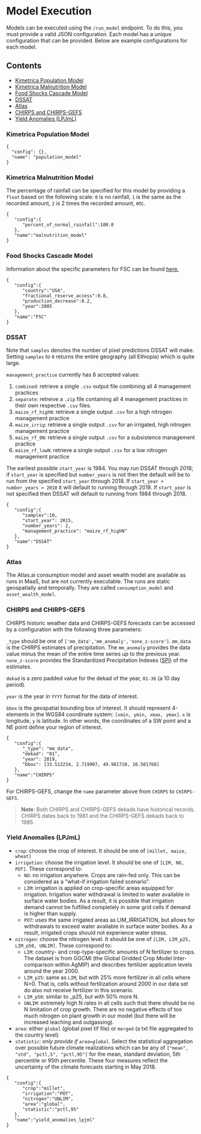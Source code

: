 # Model Execution
Models can be executed using the `/run_model` endpoint. To do this, you must provide a valid JSON configuration. Each model has a unique configuration that can be provided. Below are example configurations for each model.

## Contents

- [Kimetrica Population Model](#kimetrica-population-model)
- [Kimetrica Malnutrition Model](#kimetrica-malnutrition-model)
- [Food Shocks Cascade Model](#food-shocks-cascade-model)
- [DSSAT](#DSSAT)
- [Atlas](#Atlas)
- [CHIRPS and CHIRPS-GEFS](#CHIRPS-and-CHIRPS-GEFS)
- [Yield Anomalies (LPJmL)](#Yield-Anomalies-LPJmL)

### Kimetrica Population Model

```
{
  "config": {},
  "name": "population_model"
}
```

### Kimetrica Malnutrition Model
The percentage of rainfall can be specified for this model by providing a `float` based on the following scale: `0` is no rainfall, `1` is the same as the recorded amount, `2` is 2 times the recorded amount, etc.

```
{
   "config":{
      "percent_of_normal_rainfall":100.0
   },
   "name":"malnutrition_model"
}
```

### Food Shocks Cascade Model
Information about the specific parameters for FSC can be found [here.](https://github.com/WorldModelers/ModelService/blob/master/FSC-Integration/FSC-metadata.yaml#L306-L328)

```
{
   "config":{
      "country":"USA",
      "fractional_reserve_access":0.8,
      "production_decrease":0.2,
      "year":2005
   },
   "name":"FSC"
}
```

### DSSAT
Note that `samples` denotes the number of pixel predictions DSSAT will make. Setting `samples` to `0` returns the entire geography (all Ethiopia) which is quite large.

`management_practice` currently has 6 accepted values:

1. `combined`: retrieve a single `.csv` output file combining all 4 management practices
2. `separate`: retreive a `.zip` file containing all 4 management practices in their own respective `.csv` files.
3. `maize_rf_highN`: retrieve a single output `.csv` for a high nitrogen management practice
4. `maize_irrig`: retrieve a single output `.csv` for an irrigated, high nitrogen management practice
5. `maize_rf_0N`: retrieve a single output `.csv` for a subsistence management practice
6. `maize_rf_lowN`: retrieve a single output `.csv` for a low nitrogen management practice

The earliest possible `start_year` is 1984. You may run DSSAT through 2018; if `start_year` is specified but `number_years` is not then the default will be to run from the specified `start_year` through 2018. If `start_year + number_years > 2018` it will default to running through 2018. If `start_year` is not specified then DSSAT will default to running from 1984 through 2018.

```
{
   "config":{
      "samples":10,
      "start_year": 2015,
      "number_years": 2,
      "management_practice": "maize_rf_highN"
   },
   "name":"DSSAT"
}
```


### Atlas

The Atlas.ai consumption model and asset wealth model are available as runs in MaaS, but are not currently executable. The runs are static geospatially and temporally. They are called `consumption_model` and `asset_wealth_model`.


### CHIRPS and CHIRPS-GEFS

CHIRPS historic weather data and CHIRPS-GEFS forecasts can be accessed by a configuration with the following three parameters:

`_type` should be one of `['mm_data','mm_anomaly','none_z-score']`. `mm_data` is the CHIRPS estimates of precipitation. The `mm_anomaly` provides the data value minus the mean of the entire time series up to the previous year. `none_z-score` provides the Standardized Precipitation Indexes ([SPI](https://climatedataguide.ucar.edu/climate-data/standardized-precipitation-index-spi)) of the estimates.

`dekad` is a zero padded value for the dekad of the year, `01-36` (a 10 day period).

`year` is the year in `YYYY` format for the data of interest.

`bbox` is the geospatial bounding box of interest. It should represent 4-elements in the WGS84 coordinate system: `[xmin, ymin, xmax, ymax]`. `x` is longitude, `y` is latitude. In other words, the coordinates of a SW point and a NE point define your region of interest.

```
{
   "config":{
      "_type": "mm_data",
      "dekad": "01",
      "year": 2019,
      "bbox": [33.512234, 2.719907, 49.981710, 16.501768]
   },
   "name":"CHIRPS"
}
```

For CHIRPS-GEFS, change the `name` parameter above from `CHIRPS` to `CHIRPS-GEFS`.

> **Note**: Both CHIRPS and CHIRPS-GEFS dekads have historical records. CHIRPS dates back to 1981 and the CHIRPS-GEFS dekads back to 1985.


### Yield Anomalies (LPJmL)

* `crop`: choose the crop of interest. It should be one of `[millet, maize, wheat]`
* `irrigation`: choose the irrigation level. It should be one of `[LIM, NO, POT]`. These correspond to:
   * `NO`: no irrigation anywhere. Crops are rain-fed only. This can be considered as a "what-if irrigation failed scenario".
   * `LIM`: irrigation is applied on crop-specific areas equipped for irrigation. Irrigation water withdrawal is limited to water available in surface water bodies. As a result, it is possible that irrigation demand cannot be fulfilled completely in some grid cells if demand is higher than supply.
   * `POT`: uses the same irrigated areas as LIM_IRRIGATION, but allows for withdrawals to exceed water available in surface water bodies. As a result, irrigated crops should not experience water stress.
* `nitrogen`: choose the nitrogen level. It should be one of `[LIM, LIM_p25, LIM_p50, UNLIM]`. These correspond to:
   * `LIM`: country- and crop-type-specific amounts of N fertilizer to crops. The dataset is from GGCMI (the Global Gridded Crop Model Inter-comparison within AgMIP) and describes fertilizer application levels around the year 2000.
   * `LIM_p25`: same as `LIM`, but with 25% more fertilizer in all cells where N>0. That is, cells without fertilization around 2000 in our data set do also not receive fertilizer in this scenario.
   * `LIM_p50`: similar to _p25, but with 50% more N.
   * `UNLIM`: extremely high N rates in all cells such that there should be no N limitation of crop growth. There are no negative effects of too much nitrogen on plant growth in our model (but there will be increased leaching and outgassing).
* `area`: either `global` (global pixel tif file) or `merged` (a txt file aggregated to the country level)
* `statistic`: *only provide if `area=global`*. Select the statistical aggregation over possible future climate realizations which can be any of `["mean", "std", "pctl,5", "pctl,95"]` for the mean, standard deviation, 5th percentile or 95th percentile. These four measures reflect the uncertainty of the climate forecasts starting in May 2018.

```
{
   "config":{
      "crop":"millet",
      "irrigation":"POT",
      "nitrogen":"UNLIM",
      "area":"global",
      "statistic":"pctl,95"
   },
   "name":"yield_anomalies_lpjml"
}
```

